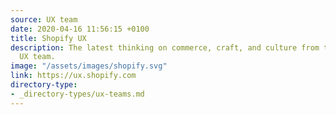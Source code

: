 ```yaml
---
source: UX team
date: 2020-04-16 11:56:15 +0100
title: Shopify UX
description: The latest thinking on commerce, craft, and culture from the Shopify
  UX team.
image: "/assets/images/shopify.svg"
link: https://ux.shopify.com
directory-type: 
- _directory-types/ux-teams.md
---
```

